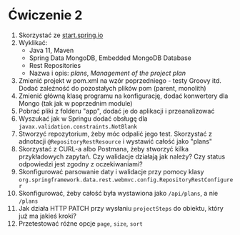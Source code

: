 # Ćwiczenie 2

1. Skorzystać ze [start.spring.io](https://start.spring.io/)
2. Wyklikać:
   * Java 11, Maven
   * Spring Data MongoDB, Embedded MongoDB Database
   * Rest Repositories
   * Nazwa i opis: _plans_, _Management of the project plan_
3. Zmienić projekt w pom.xml na wzór poprzedniego - testy Groovy itd. Dodać zależność do pozostałych plików pom (parent, monolith)
4. Zmienić główną klasę programu na konfigurację, dodać konwertery dla Mongo (tak jak w poprzednim module)
5. Pobrać pliki z folderu "app", dodać je do aplikacji i przeanalizować
6. Wyszukać jak w Springu dodać obsługę dla `javax.validation.constraints.NotBlank`
7. Stworzyć repozytorium, żeby móc odpalić jego test. Skorzystać z adnotacji `@RepositoryRestResource` i wystawić całość jako "plans"
8. Skorzystać z CURL-a albo Postmana, żeby stworzyć kilka przykładowych zapytań. Czy walidacje działają jak należy? Czy status odpowiedzi jest zgodny z oczekiwaniami?
9. Skonfigurować parsowanie daty i walidacje przy pomocy klasy `org.springframework.data.rest.webmvc.config.RepositoryRestConfigurer`
10. Skonfigurować, żeby całość była wystawiona jako `/api/plans`, a nie `/plans`
11. Jak działa HTTP PATCH przy wysłaniu `projectSteps` do obiektu, który już ma jakieś kroki?
12. Przetestować różne opcje `page`, `size`, `sort`
